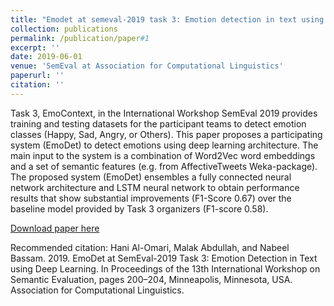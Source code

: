 ```yaml
---
title: "Emodet at semeval-2019 task 3: Emotion detection in text using deep learning"
collection: publications
permalink: /publication/paper#1
excerpt: ''
date: 2019-06-01
venue: 'SemEval at Association for Computational Linguistics'
paperurl: ''
citation: ''
---
```

Task 3, EmoContext, in the International Workshop SemEval 2019 provides training and testing datasets for the participant teams to detect emotion classes (Happy, Sad, Angry, or Others). This paper proposes a participating system (EmoDet) to detect emotions using deep learning architecture. The main input to the system is a combination of Word2Vec word embeddings and a set of semantic features (e.g. from AffectiveTweets Weka-package). The proposed system (EmoDet) ensembles a fully connected neural network architecture and LSTM neural network to obtain performance results that show substantial improvements (F1-Score 0.67) over the baseline model provided by Task 3 organizers (F1-score 0.58).

[Download paper here](https://aclanthology.org/S19-2032.pdf)

Recommended citation: Hani Al-Omari, Malak Abdullah, and Nabeel Bassam. 2019. EmoDet at SemEval-2019 Task 3: Emotion Detection in Text using Deep Learning. In Proceedings of the 13th International Workshop on Semantic Evaluation, pages 200–204, Minneapolis, Minnesota, USA. Association for Computational Linguistics.